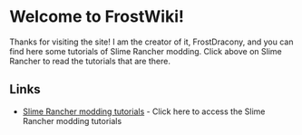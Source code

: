 # Welcome to FrostWiki!
Thanks for visiting the site! I am the creator of it, FrostDracony, and you can find here some tutorials of Slime Rancher modding. Click above on Slime Rancher to read the tutorials that are there.

## Links
* [Slime Rancher modding tutorials](/SlimeRancher/introduction/) - Click here to access the Slime Rancher modding tutorials